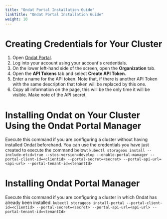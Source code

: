 ```yaml
---
title: "Ondat Portal Installation Guide"
linkTitle: "Ondat Portal Installation Guide"
weight: 10
---
```


# Creating Credentials for Your Cluster

1. Open [Ondat Portal](https://portal.ondat.io/dashboard).
2. Log into your account using your account's credentials.
3. On the lower left-hand side of the screen, open the __Organization__ tab. 
4. Open the __API Tokens__ tab and select __Create API Token__.
5. Enter a name for the API token. Note that, if there is another API Token with the same description that token will be replaced by this one.
6. Copy all information on the page, this will be the only time it will be visible. Make note of the API secret. 

# Installing Ondat on Your Cluster Using the Ondat Portal Manager

Execute this command if you are configuring a cluster without having installed Ondat beforehand. You can use the credentials you have just created to execute the command below:
`kubectl storageos install --include-etcd=true --stos-version=develop --enable-portal-manager --portal-client-id=<clientid> --portal-secret=<secret> --portal-api-url=<api-url> --portal-tenant-id=<tenantId>`


# Installing Ondat Portal Manager 

Execute this command if you are configuring a cluster in which Ondat has already been installed.
`kubectl storageos install-portal --portal-client-id=<clientid> --portal-secret=<secret> --portal-api-url=<api-url> --portal-tenant-id=<tenantId>`





